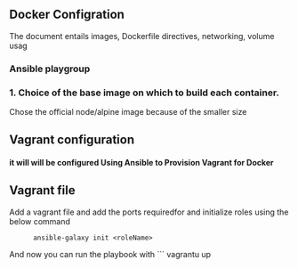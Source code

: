 ## Docker Configration
The document entails  images, Dockerfile directives, networking, volume usag
### Ansible playgroup


### 1. Choice of the base image on which to build each container.
Chose the official node/alpine image because of the smaller size 


## Vagrant configuration
#### it will will be configured Using Ansible to Provision Vagrant for Docker 


##  Vagrant file
Add a vagrant file and add the ports requiredfor and initialize roles using the below command
```
      ansible-galaxy init <roleName>
```

And now you can run the playbook with ```
vagrantu up
```

